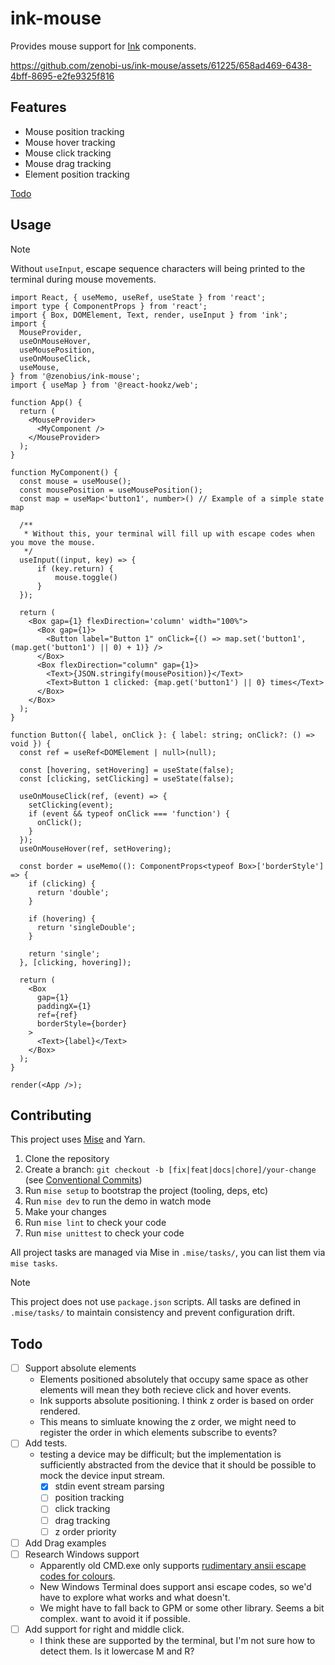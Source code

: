 # ink-mouse

Provides mouse support for [Ink](http://github.com/vadimdemedes/ink) components.

https://github.com/zenobi-us/ink-mouse/assets/61225/658ad469-6438-4bff-8695-e2fe9325f816

## Features

- Mouse position tracking
- Mouse hover tracking
- Mouse click tracking
- Mouse drag tracking
- Element position tracking

[Todo](#todo)

## Usage

> [!NOTE]
> Without `useInput`, escape sequence characters will being printed to the terminal during mouse movements.

```tsx
import React, { useMemo, useRef, useState } from 'react';
import type { ComponentProps } from 'react';
import { Box, DOMElement, Text, render, useInput } from 'ink';
import {
  MouseProvider,
  useOnMouseHover,
  useMousePosition,
  useOnMouseClick,
  useMouse,
} from '@zenobius/ink-mouse';
import { useMap } from '@react-hookz/web';

function App() {
  return (
    <MouseProvider>
      <MyComponent />
    </MouseProvider>
  );
}

function MyComponent() {
  const mouse = useMouse();
  const mousePosition = useMousePosition();
  const map = useMap<'button1', number>() // Example of a simple state map

  /**
   * Without this, your terminal will fill up with escape codes when you move the mouse.
   */
  useInput((input, key) => {
      if (key.return) {
          mouse.toggle()
      }
  });

  return (
    <Box gap={1} flexDirection='column' width="100%">
      <Box gap={1}>
        <Button label="Button 1" onClick={() => map.set('button1', (map.get('button1') || 0) + 1)} />
      </Box>
      <Box flexDirection="column" gap={1}>
        <Text>{JSON.stringify(mousePosition)}</Text>
        <Text>Button 1 clicked: {map.get('button1') || 0} times</Text>
      </Box>
    </Box>
  );
}

function Button({ label, onClick }: { label: string; onClick?: () => void }) {
  const ref = useRef<DOMElement | null>(null);

  const [hovering, setHovering] = useState(false);
  const [clicking, setClicking] = useState(false);

  useOnMouseClick(ref, (event) => {
    setClicking(event);
    if (event && typeof onClick === 'function') {
      onClick();
    }
  });
  useOnMouseHover(ref, setHovering);

  const border = useMemo((): ComponentProps<typeof Box>['borderStyle'] => {
    if (clicking) {
      return 'double';
    }

    if (hovering) {
      return 'singleDouble';
    }

    return 'single';
  }, [clicking, hovering]);

  return (
    <Box
      gap={1}
      paddingX={1}
      ref={ref}
      borderStyle={border}
    >
      <Text>{label}</Text>
    </Box>
  );
}

render(<App />);
```

<!--- @@inject: dist/docs/modules.md#Functions --->

<!--- @@inject-end: dist/docs/modules.md#Functions --->

## Contributing

This project uses [Mise](https://mise.jdx.dev/) and Yarn.

1. Clone the repository
2. Create a branch: `git checkout -b [fix|feat|docs|chore]/your-change` (see [Conventional Commits](https://www.conventionalcommits.org/en/v1.0.0/))
3. Run `mise setup` to bootstrap the project (tooling, deps, etc)
4. Run `mise dev` to run the demo in watch mode
5. Make your changes
6. Run `mise lint` to check your code
7. Run `mise unittest` to check your code

All project tasks are managed via Mise in `.mise/tasks/`, you can list them via `mise tasks`.

> [!Note]
> This project does not use `package.json` scripts. All tasks are defined in `.mise/tasks/` to maintain consistency and prevent configuration drift.

## Todo

- [ ] Support absolute elements
  - Elements positioned absolutely that occupy same space as other elements will mean they both recieve click and hover events.
  - Ink supports absolute positioning. I think z order is based on order rendered.
  - This means to simluate knowing the z order, we might need to register the order in which elements subscribe to events?
- [ ] Add tests.
  - testing a device may be difficult; but the implementation is sufficiently abstracted from the device that it should be possible to mock the device input stream.
    - [x] stdin event stream parsing
    - [ ] position tracking
    - [ ] click tracking
    - [ ] drag tracking
    - [ ] z order priority
- [ ] Add Drag examples
- [ ] Research Windows support
  - Apparently old CMD.exe only supports [rudimentary ansii escape codes for colours](https://ss64.com/nt/syntax-ansi.html).
  - New Windows Terminal does support ansi escape codes, so we'd have to explore what works and what doesn't.
  - We might have to fall back to GPM or some other library. Seems a bit complex. want to avoid it if possible.
- [ ] Add support for right and middle click.
  - I think these are supported by the terminal, but I'm not sure how to detect them. Is it lowercase M and R?
